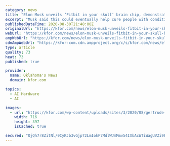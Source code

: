 ```yaml
---
category: news
title: "Elon Musk unveils ‘Fitbit in your skull’ brain chip, demonstrates on pig"
excerpt: "Musk said this could eventually help cure people with conditions like memory loss, hearing loss, paralysis, blindness, brain damage, depression and anxiety."
publishedDateTime: 2020-08-30T21:48:00Z
originalUrl: "https://kfor.com/news/elon-musk-unveils-fitbit-in-your-skull-brain-chip-demonstrates-on-pig/"
webUrl: "https://kfor.com/news/elon-musk-unveils-fitbit-in-your-skull-brain-chip-demonstrates-on-pig/"
ampWebUrl: "https://kfor.com/news/elon-musk-unveils-fitbit-in-your-skull-brain-chip-demonstrates-on-pig/amp/"
cdnAmpWebUrl: "https://kfor-com.cdn.ampproject.org/c/s/kfor.com/news/elon-musk-unveils-fitbit-in-your-skull-brain-chip-demonstrates-on-pig/amp/"
type: article
quality: 73
heat: 73
published: true

provider:
  name: Oklahoma's News
  domain: kfor.com

topics:
  - AI Hardware
  - AI

images:
  - url: "https://kfor.com/wp-content/uploads/sites/3/2020/08/gertrude-pig.jpg"
    width: 716
    height: 397
    isCached: true

secured: "OjQh7r8ZitNl/9CyKJb3vGjp72LmIokP7MdlWJmMmv54IXbAcWTiWagUVZi9FAaKiGFSbQIEp+NRVZjFR6Kl52l7yD7+QA7CicdA0OsHQmlwaixpOIMw7UAOi54PFp6ym3758j3WRf6xZDzuyAujyxps1D1Dey2ncuFFcNxO2w/23LNDIb6T+c3t/ZjhrIoAwfV84KibWUTi+9SkAZBNlJcMwn1dMpFOID1TWqSTvs0XA2/RtZViJfNvaTCD1VLO0lkowvMa9RrY0D8MNAAIRThgYqhARSeS5oj9lmZTs6nP3KSolFp1/kPFqwGog3xDqOnGajRVmlahii5ViaFEqzrSqe1rdT62+Dl3kiODT58=;Pt2c6EwVsbnoCofOzWhpJA=="
---
```


